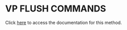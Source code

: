 <!---->
# VP FLUSH COMMANDS

Click [here](https://developer.4d.com/docs/ViewPro/method-list#vp-flush-commands) to access the documentation for this method.

